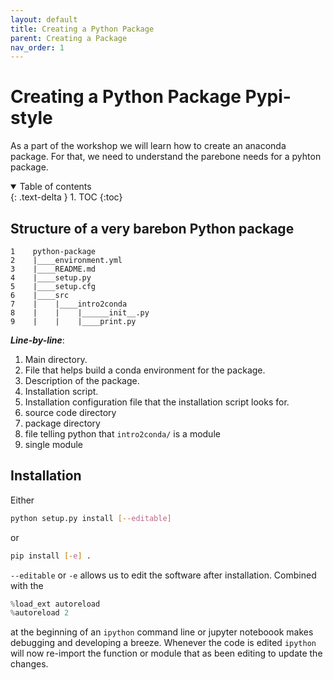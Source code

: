 ```yaml
---
layout: default
title: Creating a Python Package
parent: Creating a Package 
nav_order: 1
---
```


# Creating a Python Package Pypi-style

As a part of the workshop we will learn how to create an anaconda package. For that, 
we need to understand the parebone needs for a pyhton package.

<details open markdown="block">
  <summary>
    Table of contents
  </summary>
  {: .text-delta }
1. TOC
{:toc}
</details>

## Structure of a very barebon Python package

```directory
1    python-package
2    |____environment.yml
3    |____README.md
4    |____setup.py
5    |____setup.cfg
6    |____src
7    |    |____intro2conda
8    |    |    |______init__.py
9    |    |    |____print.py
```

***Line-by-line***:

1. Main directory.
2. File that helps build a conda environment for the package.
3. Description of the package.
4. Installation script.
5. Installation configuration file that the installation script 
   looks for.
6. source code directory
7. package directory
8. file telling python that `intro2conda/` is a module
9. single module

## Installation

Either 

```bash
python setup.py install [--editable]
```

or 

```bash
pip install [-e] .
```

`--editable` or `-e` allows us to edit the software after installation. Combined with the 

```python
%load_ext autoreload
%autoreload 2
```

at the beginning of an `ipython` command line or jupyter noteboook makes debugging and developing a breeze. Whenever the code is edited `ipython` will now re-import the function or module that as been editing to update the changes.